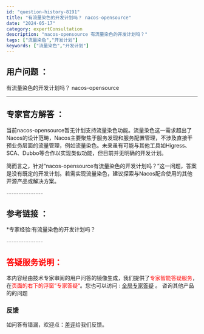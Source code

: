```yaml
---
id: "question-history-8191"
title: "有流量染色的开发计划吗？ nacos-opensource"
date: "2024-05-17"
category: expertConsultation
description: "nacos-opensource 有流量染色的开发计划吗？"
tags: ["流量染色","开发计划"]
keywords: ["流量染色","开发计划"]
---
```


## 用户问题 ： 
 有流量染色的开发计划吗？ nacos-opensource 

---------------
## 专家官方解答 ：

当前nacos-opensource暂无计划支持流量染色功能。流量染色这一需求超出了Nacos的设计范畴，Nacos主要聚焦于服务发现和服务配置管理，不涉及直接干预业务层面的流量管理，例如流量染色。未来虽有可能与其他工具如Higress、SCA、Dubbo等合作以实现类似功能，但目前并无明确的开发计划。

简而言之，针对“nacos-opensource有流量染色的开发计划吗？”这一问题，答案是没有既定的开发计划。若需实现流量染色，建议探索与Nacos配合使用的其他开源产品或解决方案。


<font color="#949494">---------------</font> 


## 参考链接 ：

*专家经验:有流量染色的开发计划吗？ 


 <font color="#949494">---------------</font> 
 


## <font color="#FF0000">答疑服务说明：</font> 

本内容经由技术专家审阅的用户问答的镜像生成，我们提供了<font color="#FF0000">专家智能答疑服务</font>，在<font color="#FF0000">页面的右下的浮窗”专家答疑“</font>。您也可以访问 : [全局专家答疑](https://opensource.alibaba.com/chatBot) 。 咨询其他产品的的问题

### 反馈
如问答有错漏，欢迎点：[差评](https://ai.nacos.io/user/feedbackByEnhancerGradePOJOID?enhancerGradePOJOId=13550)给我们反馈。
